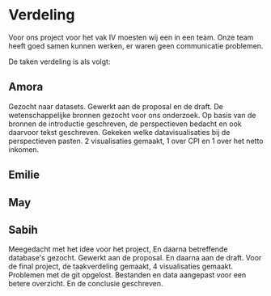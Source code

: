 # Verdeling

Voor ons project voor het vak IV moesten wij een in een team. 
Onze team heeft goed samen kunnen werken, er waren geen communicatie problemen.

De taken verdeling is als volgt:

## Amora
Gezocht naar datasets. Gewerkt aan de proposal en de draft. De wetenschappelijke bronnen gezocht voor ons onderzoek.
Op basis van de bronnen de introductie geschreven, de perspectieven bedacht en ook daarvoor tekst geschreven. Gekeken welke datavisualisaties bij de perspectieven pasten. 2 visualisaties gemaakt, 1 over CPI en 1 over het netto inkomen. 

## Emilie

## May

## Sabih
Meegedacht met het idee voor het project, En daarna betreffende database's gezocht. 
Gewerkt aan de proposal. En daarna aan de draft.
Voor de final project, de taakverdeling gemaakt, 4 visualisaties gemaakt. Problemen met de git opgelost. Bestanden en data aangepast voor een betere overzicht. En de conclusie geschreven.

